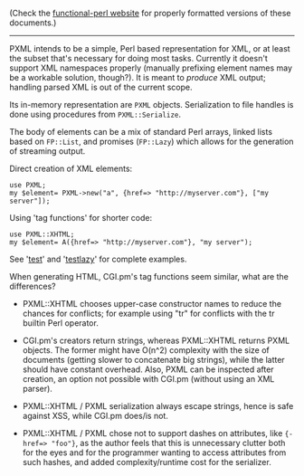 (Check the [functional-perl website](http://functional-perl.org/) for
properly formatted versions of these documents.)

---


PXML intends to be a simple, Perl based representation for XML, or at
least the subset that's necessary for doing most tasks. Currently it
doesn't support XML namespaces properly (manually prefixing element
names may be a workable solution, though?). It is meant to *produce*
XML output; handling parsed XML is out of the current scope. 

Its in-memory representation are `PXML` objects. Serialization to
file handles is done using procedures from
`PXML::Serialize`. 

The body of elements can be a mix of standard Perl arrays, linked
lists based on `FP::List`, and promises (`FP::Lazy`) which
allows for the generation of streaming output.

Direct creation of XML elements:

    use PXML;
    my $element= PXML->new("a", {href=> "http://myserver.com"}, ["my server"]);

Using 'tag functions' for shorter code:

    use PXML::XHTML;
    my $element= A({href=> "http://myserver.com"}, "my server");

See '[test](test)' and '[testlazy](testlazy)' for complete examples.


When generating HTML, CGI.pm's tag functions seem similar, what are
the differences?

 - PXML::XHTML chooses upper-case constructor names to reduce the
   chances for conflicts; for example using "tr" for <TR></TR>
   conflicts with the tr builtin Perl operator.

 - CGI.pm's creators return strings, whereas PXML::XHTML returns
   PXML objects. The former might have O(n^2) complexity with the
   size of documents (getting slower to concatenate big strings),
   while the latter should have constant overhead. Also, PXML can be
   inspected after creation, an option not possible with CGI.pm
   (without using an XML parser).

 - PXML::XHTML / PXML serialization always escape strings, hence
   is safe against XSS, while CGI.pm does/is not.

 - PXML::XHTML / PXML chose not to support dashes on attributes,
   like `{-href=> "foo"}`, as the author feels that this is unnecessary
   clutter both for the eyes and for the programmer wanting to access
   attributes from such hashes, and added complexity/runtime cost for
   the serializer.

